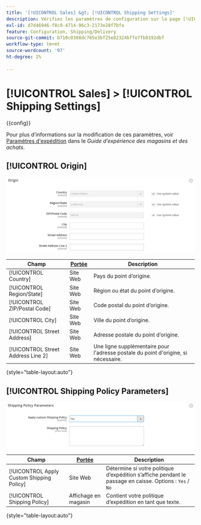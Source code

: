 ```yaml
---
title: '[!UICONTROL Sales] &gt; [!UICONTROL Shipping Settings]'
description: Vérifiez les paramètres de configuration sur la page [!UICONTROL Sales] &gt; [!UICONTROL Shipping Settings] de l’administrateur Commerce.
exl-id: d7d46946-f8c9-4714-96c3-2173e28f7bfa
feature: Configuration, Shipping/Delivery
source-git-commit: b710c0368dc765e3bf25e82324bffe7fb8192dbf
workflow-type: tm+mt
source-wordcount: '97'
ht-degree: 2%

---
```


# [!UICONTROL Sales] > [!UICONTROL Shipping Settings]

{{config}}

Pour plus d’informations sur la modification de ces paramètres, voir [Paramètres d&#39;expédition](../../stores-purchase/shipping-settings.md) dans le _Guide d’expérience des magasins et des achats_.

## [!UICONTROL Origin]

![Origin](./assets/shipping-settings-origin.png)<!-- zoom -->

| Champ | [Portée](../../getting-started/websites-stores-views.md#scope-settings) | Description |
|--- |--- |--- |
| [!UICONTROL Country] | Site Web | Pays du point d’origine. |
| [!UICONTROL Region/State] | Site Web | Région ou état du point d’origine. |
| [!UICONTROL ZIP/Postal Code] | Site Web | Code postal du point d’origine. |
| [!UICONTROL City] | Site Web | Ville du point d’origine. |
| [!UICONTROL Street Address] | Site Web | Adresse postale du point d’origine. |
| [!UICONTROL Street Address Line 2] | Site Web | Une ligne supplémentaire pour l&#39;adresse postale du point d&#39;origine, si nécessaire. |

{style="table-layout:auto"}

## [!UICONTROL Shipping Policy Parameters]

![Paramètres de la politique de livraison](./assets/shipping-settings-shipping-policy-parameters.png)<!-- zoom -->

| Champ | [Portée](../../getting-started/websites-stores-views.md#scope-settings) | Description |
|--- |--- |--- |
| [!UICONTROL Apply Custom Shipping Policy] | Site Web | Détermine si votre politique d’expédition s’affiche pendant le passage en caisse. Options : `Yes` / `No` |
| [!UICONTROL Shipping Policy] | Affichage en magasin | Contient votre politique d’expédition en tant que texte. |

{style="table-layout:auto"}
